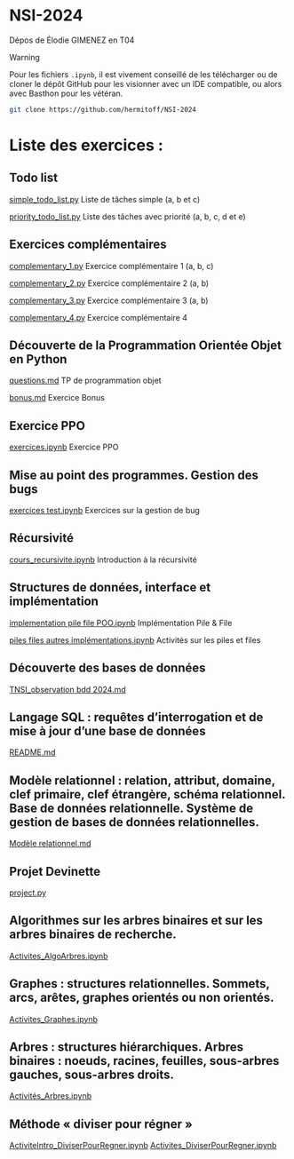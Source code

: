 # NSI-2024
Dépos de Élodie GIMENEZ en T04

> [!WARNING]
> Pour les fichiers `.ipynb`, il est vivement conseillé de les télécharger ou de cloner le dépôt GitHub pour les visionner avec un IDE compatible, ou alors avec Basthon pour les vétéran.
> ```bash
> git clone https://github.com/hermitoff/NSI-2024
> ```

# Liste des exercices :

## Todo list
[simple_todo_list.py](./List_of_tasks/simple_todo_list.py) Liste de tâches simple (a, b et c)

[priority_todo_list.py](./List_of_tasks/priority_todo_list.py) Liste des tâches avec priorité (a, b, c, d et e)

## Exercices complémentaires
[complementary_1.py](./Complementary_exercices/complementary_1.py) Exercice complémentaire 1 (a, b, c)

[complementary_2.py](./Complementary_exercices/complementary_2.py) Exercice complémentaire 2 (a, b)

[complementary_3.py](./Complementary_exercices/complementary_3.py) Exercice complémentaire 3 (a, b)

[complementary_4.py](./Complementary_exercices/complementary_4.py) Exercice complémentaire 4

## Découverte de la Programmation Orientée Objet en Python
[questions.md](./Object_Programming/questions.md) TP de programmation objet

[bonus.md](./Object_Programming/Bonus/bonus.md) Exercice Bonus

## Exercice PPO
[exercices.ipynb](./PPO/exercices.ipynb) Exercice PPO

## Mise au point des programmes. Gestion des bugs
[exercices test.ipynb](./Bugs_Management/exercices%20test.ipynb) Exercices sur la gestion de bug

## Récursivité
[cours_recursivite.ipynb](./Recursivity/cours_recursivite.ipynb) Introduction à la récursivité

## Structures de données, interface et implémentation
[implementation pile file POO.ipynb](./Data_structures_interface_implementation/implementation%20pile%20file%20POO.ipynb) Implémentation Pile & File

[piles files autres implémentations.ipynb](./Data_structures_interface_implementation/piles%20files%20autres%20implémentations.ipynb) Activités sur les piles et files

## Découverte des bases de données
[TNSI_observation bdd 2024.md](./Discovering_Databases/TNSI_observation%20bdd%202024.md)

## Langage SQL : requêtes d’interrogation et de mise à jour d’une base de données
[README.md](./SQL/README.md)

## Modèle relationnel : relation, attribut, domaine, clef primaire, clef étrangère, schéma relationnel. Base de données relationnelle. Système de gestion de bases de données relationnelles.
[Modèle relationnel.md](./SQL/Relational_Model/Modèle%20relationnel.md)

## Projet Devinette
[project.py](./Tree/Project/project.py)

## Algorithmes sur les arbres binaires et sur les arbres binaires de recherche.
[Activites_AlgoArbres.ipynb](./Tree/Binary_trees/Activites_AlgoArbres.ipynb)

## Graphes : structures relationnelles. Sommets, arcs, arêtes, graphes orientés ou non orientés.
[Activites_Graphes.ipynb](./Tree/Graphs_and_relational_structures/Activites_Graphes.ipynb)

## Arbres : structures hiérarchiques. Arbres binaires : noeuds, racines, feuilles, sous-arbres gauches, sous-arbres droits.
[Activités_Arbres.ipynb](./Tree/Hierarchical_tree_structures/Activités_Arbres.ipynb)

## Méthode « diviser pour régner »
[ActiviteIntro_DiviserPourRegner.ipynb](./Divide_and_Conquer/ActiviteIntro_DiviserPourRegner.ipynb)
[Activites_DiviserPourRegner.ipynb](./Divide_and_Conquer/Activites_DiviserPourRegner.ipynb)